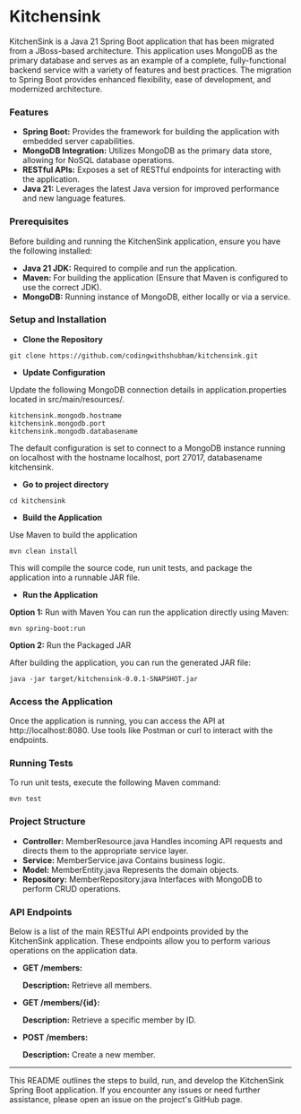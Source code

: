 # Kitchensink

KitchenSink is a Java 21 Spring Boot application that has been migrated from a JBoss-based architecture. This application uses MongoDB as the primary database and serves as an example of a complete, fully-functional backend service with a variety of features and best practices. The migration to Spring Boot provides enhanced flexibility, ease of development, and modernized architecture.

### Features
* **Spring Boot:** Provides the framework for building the application with embedded server capabilities.
* **MongoDB Integration:** Utilizes MongoDB as the primary data store, allowing for NoSQL database operations.
* **RESTful APIs:** Exposes a set of RESTful endpoints for interacting with the application.
* **Java 21:** Leverages the latest Java version for improved performance and new language features.

### Prerequisites
Before building and running the KitchenSink application, ensure you have the following installed:

* **Java 21 JDK:** Required to compile and run the application.
* **Maven:** For building the application (Ensure that Maven is configured to use the correct JDK).
* **MongoDB:** Running instance of MongoDB, either locally or via a service.

### Setup and Installation
* **Clone the Repository**
```
git clone https://github.com/codingwithshubham/kitchensink.git
```
* **Update Configuration**
  
Update the following MongoDB connection details in application.properties located in src/main/resources/.
```
kitchensink.mongodb.hostname
kitchensink.mongodb.port
kitchensink.mongodb.databasename
```
The default configuration is set to connect to a MongoDB instance running on localhost with the hostname localhost, port 27017, databasename kitchensink.

* **Go to project directory**
```
cd kitchensink
```

* **Build the Application**

Use Maven to build the application
```
mvn clean install
```

This will compile the source code, run unit tests, and package the application into a runnable JAR file.

* **Run the Application**

**Option 1:** Run with Maven
You can run the application directly using Maven:
```
mvn spring-boot:run
```

**Option 2:** Run the Packaged JAR

After building the application, you can run the generated JAR file:
```
java -jar target/kitchensink-0.0.1-SNAPSHOT.jar
```

### Access the Application

Once the application is running, you can access the API at http://localhost:8080. Use tools like Postman or curl to interact with the endpoints.

### Running Tests
  
To run unit tests, execute the following Maven command:
```
mvn test
```

### Project Structure
* **Controller:** MemberResource.java Handles incoming API requests and directs them to the appropriate service layer.
* **Service:** MemberService.java Contains business logic.
* **Model:** MemberEntity.java Represents the domain objects.
* **Repository:** MemberRepository.java Interfaces with MongoDB to perform CRUD operations.

### API Endpoints
Below is a list of the main RESTful API endpoints provided by the KitchenSink application. These endpoints allow you to perform various operations on the application data.

* **GET /members:**

  **Description:** Retrieve all members.


* **GET /members/{id}:** 

  **Description:** Retrieve a specific member by ID.


* **POST /members:** 

  **Description:** Create a new member.

----

This README outlines the steps to build, run, and develop the KitchenSink Spring Boot application. If you encounter any issues or need further assistance, please open an issue on the project's GitHub page.
